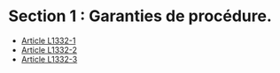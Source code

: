 # Section 1 : Garanties de procédure.

* [Article L1332-1](./LEGIARTI000006901447.md)
* [Article L1332-2](./LEGIARTI000025560074.md)
* [Article L1332-3](./LEGIARTI000006901449.md)
